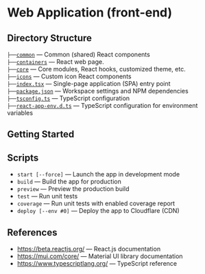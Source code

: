 # Web Application (front-end)

## Directory Structure

`├──`[`common`](./common) — Common (shared) React components<br>
`├──`[`containers`](./container) — React web page.<br>
`├──`[`core`](./core) — Core modules, React hooks, customized theme, etc.<br>
`├──`[`icons`](./icons) — Custom icon React components<br>
`├──`[`index.tsx`](./index.tsx) — Single-page application (SPA) entry point<br>
`├──`[`package.json`](./package.json) — Workspace settings and NPM dependencies<br>
`├──`[`tsconfig.ts`](./tsconfig.json) — TypeScript configuration<br>
`├──`[`react-app-env.d.ts`](./react-app-env.d.ts) — TypeScript configuration for environment variables<br>

## Getting Started

## Scripts

-   `start [--force]` — Launch the app in development mode
-   `build` — Build the app for production
-   `preview` — Preview the production build
-   `test` — Run unit tests
-   `coverage` — Run unit tests with enabled coverage report
-   `deploy [--env #0]` — Deploy the app to Cloudflare (CDN)

## References

-   https://beta.reactjs.org/ — React.js documentation
-   https://mui.com/core/ — Material UI library documentation
-   https://www.typescriptlang.org/ — TypeScript reference
